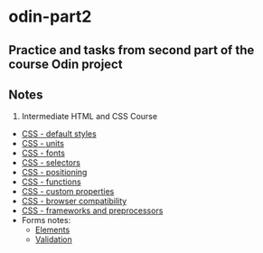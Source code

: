 # odin-part2
## Practice and tasks from second part of the course Odin project 

## Notes
1. Intermediate HTML and CSS Course
* [CSS - default styles](int-html-css/css-reset.md)
* [CSS - units](int-html-css/css-units.md)
* [CSS - fonts](int-html-css/css-fonts.md)
* [CSS - selectors](int-html-css/css-selectors.md)
* [CSS - positioning](int-html-css/css-positioning.md)
* [CSS - functions](int-html-css/css-functions.md)
* [CSS - custom properties](int-html-css/css-custom-properties.md)
* [CSS - browser compatibility](int-html-css/css-compatibility.md)
* [CSS - frameworks and preprocessors](int-html-css/css-frameworks.md)
* Forms notes:
    * [Elements](int-html-css/Forms/forms.md)
    * [Validation](int-html-css/Forms/forms-validation.md)

